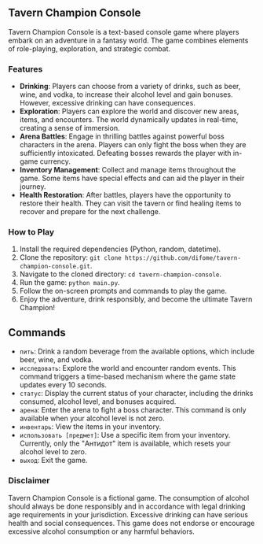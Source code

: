 ## Tavern Champion Console

Tavern Champion Console is a text-based console game where players embark on an adventure in a fantasy world. The game combines elements of role-playing, exploration, and strategic combat.

### Features

- **Drinking**: Players can choose from a variety of drinks, such as beer, wine, and vodka, to increase their alcohol level and gain bonuses. However, excessive drinking can have consequences.
- **Exploration**: Players can explore the world and discover new areas, items, and encounters. The world dynamically updates in real-time, creating a sense of immersion.
- **Arena Battles**: Engage in thrilling battles against powerful boss characters in the arena. Players can only fight the boss when they are sufficiently intoxicated. Defeating bosses rewards the player with in-game currency.
- **Inventory Management**: Collect and manage items throughout the game. Some items have special effects and can aid the player in their journey.
- **Health Restoration**: After battles, players have the opportunity to restore their health. They can visit the tavern or find healing items to recover and prepare for the next challenge.

### How to Play

1. Install the required dependencies (Python, random, datetime).
2. Clone the repository: `git clone https://github.com/difome/tavern-champion-console.git`.
3. Navigate to the cloned directory: `cd tavern-champion-console`.
4. Run the game: `python main.py`.
5. Follow the on-screen prompts and commands to play the game.
6. Enjoy the adventure, drink responsibly, and become the ultimate Tavern Champion!

## Commands

- `пить`: Drink a random beverage from the available options, which include beer, wine, and vodka.
- `исследовать`: Explore the world and encounter random events. This command triggers a time-based mechanism where the game state updates every 10 seconds.
- `статус`: Display the current status of your character, including the drinks consumed, alcohol level, and bonuses acquired.
- `арена`: Enter the arena to fight a boss character. This command is only available when your alcohol level is not zero.
- `инвентарь`: View the items in your inventory.
- `использовать [предмет]`: Use a specific item from your inventory. Currently, only the "Антидот" item is available, which resets your alcohol level to zero.
- `выход`: Exit the game.

### Disclaimer

Tavern Champion Console is a fictional game. The consumption of alcohol should always be done responsibly and in accordance with legal drinking age requirements in your jurisdiction. Excessive drinking can have serious health and social consequences. This game does not endorse or encourage excessive alcohol consumption or any harmful behaviors.
